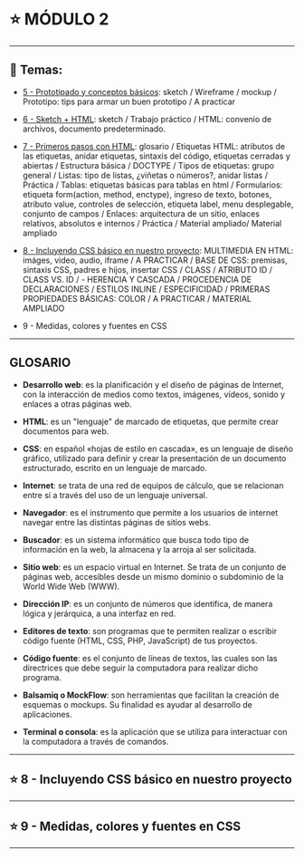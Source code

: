 # :star: MÓDULO 2

---

## :book: Temas:

- [5 - Prototipado y conceptos básicos](https://github.com/eugenia1984/frontend-syloper/blob/main/teoria/modulo2/prototipado.md): sketch / Wireframe / mockup / Prototipo: tips para armar un buen prototipo / A practicar

- [6 - Sketch + HTML](https://github.com/eugenia1984/frontend-syloper/blob/main/teoria/modulo2/sketch.md): sketch / Trabajo práctico / HTML: convenio de archivos, documento predeterminado.

- [7 - Primeros pasos con HTML](https://github.com/eugenia1984/frontend-syloper/blob/main/teoria/modulo2/primeros_pasos_html.md): glosario / Etiquetas HTML: atributos de las etiquetas, anidar etiquetas, sintaxis del código, etiquetas cerradas y abiertas / Estructura básica / DOCTYPE / Tipos de etiquetas: grupo general / Listas: tipo de listas, ¿viñetas o números?, anidar listas / Práctica / 
Tablas: etiquetas básicas para tablas en html / Formularios: etiqueta form(action, method, enctype), ingreso de texto, botones, atributo value, controles de selección, etiqueta label, menu desplegable, conjunto de campos / Enlaces: arquitectura de un sitio, enlaces relativos, absolutos e internos / Práctica / Material ampliado/ Material ampliado

- [8 - Incluyendo CSS básico en nuestro proyecto](https://github.com/eugenia1984/frontend-syloper/blob/main/teoria/modulo2/incluyendo_css.md):  MULTIMEDIA EN HTML: imáges, video, audio, iframe /  A PRACTICAR /  BASE DE CSS: premisas, sintaxis CSS, padres e hijos, insertar CSS /  CLASS /  ATRIBUTO ID /  CLASS VS. ID / - HERENCIA Y CASCADA / PROCEDENCIA DE DECLARACIONES  / ESTILOS INLINE  /  ESPECIFICIDAD  /  PRIMERAS PROPIEDADES BÁSICAS: COLOR /  A PRACTICAR /  MATERIAL AMPLIADO

- 9 - Medidas, colores y fuentes en CSS

---

## GLOSARIO

- **Desarrollo web**: es la planificación y el diseño de páginas de Internet, con la interacción de medios como textos, imágenes, vídeos, sonido y enlaces a otras páginas web.


- **HTML**: es un "lenguaje" de marcado de etiquetas, que permite crear documentos para web.


- **CSS**: en español «hojas de estilo en cascada», es un lenguaje de diseño gráfico, utilizado para definir y crear la presentación de un documento estructurado, escrito en un lenguaje de marcado.


- **Internet**: se trata de una red de equipos de cálculo, que se relacionan entre sí a través del uso de un lenguaje universal.


- **Navegador**: es el instrumento que permite a los usuarios de internet navegar entre las distintas páginas de sitios webs.


- **Buscador**: es un sistema informático que busca todo tipo de información en la web, la almacena y la arroja al ser solicitada.

- **Sitio web**: es un espacio virtual en Internet. Se trata de un conjunto de páginas web, accesibles desde un mismo dominio o subdominio de la World Wide Web (WWW).

- **Dirección IP**: es un conjunto de números que identifica, de manera lógica y jerárquica, a una interfaz en red. 

- **Editores de texto**: son programas que te permiten realizar o escribir código fuente (HTML, CSS, PHP, JavaScript) de tus proyectos.

- **Código fuente**: es el conjunto de líneas de textos, las cuales son las directrices que debe seguir la computadora para realizar dicho programa.

- **Balsamiq o MockFlow**: son herramientas que facilitan la creación de esquemas o mockups. Su finalidad es ayudar al desarrollo de aplicaciones.

- **Terminal o consola**: es la aplicación que se utiliza para interactuar con la computadora a través de comandos.

---

## :star: 8 - Incluyendo CSS básico en nuestro proyecto

---

## :star: 9 - Medidas, colores y fuentes en CSS

---
